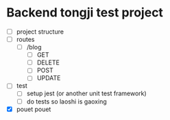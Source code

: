 # Backend tongji test project

- [ ] project structure
- [ ] routes
  - [ ] /blog
    - [ ] GET
    - [ ] DELETE
    - [ ] POST
    - [ ] UPDATE
- [ ] test
  - [ ] setup jest (or another unit test framework)
  - [ ] do tests so laoshi is gaoxing
- [x] pouet pouet

